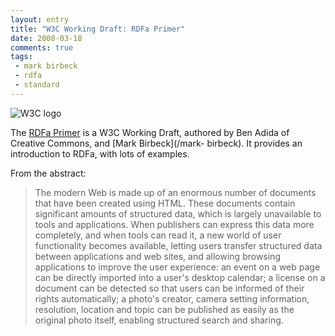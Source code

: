 ```yaml
---
layout: entry
title: "W3C Working Draft: RDFa Primer"
date: 2008-03-18
comments: true
tags:
 - mark birbeck
 - rdfa
 - standard
---
```

![W3C logo](http://www.w3.org/Icons/w3c_home)

The [RDFa Primer](http://www.w3.org/TR/xhtml-rdfa-primer/) is a W3C Working
Draft, authored by Ben Adida of Creative Commons, and [Mark Birbeck](/mark-
birbeck). It provides an introduction to RDFa, with lots of examples.

<!-- more -->

  
From the abstract:

> The modern Web is made up of an enormous number of documents that have been
created using HTML. These documents contain significant amounts of structured
data, which is largely unavailable to tools and applications. When publishers
can express this data more completely, and when tools can read it, a new world
of user functionality becomes available, letting users transfer structured
data between applications and web sites, and allowing browsing applications to
improve the user experience: an event on a web page can be directly imported
into a user's desktop calendar; a license on a document can be detected so
that users can be informed of their rights automatically; a photo's creator,
camera setting information, resolution, location and topic can be published as
easily as the original photo itself, enabling structured search and sharing.

